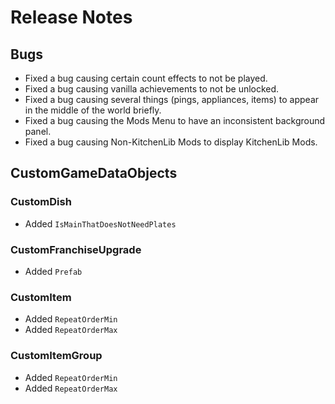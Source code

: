 # Release Notes

## Bugs
- Fixed a bug causing certain count effects to not be played.
- Fixed a bug causing vanilla achievements to not be unlocked.
- Fixed a bug causing several things (pings, appliances, items) to appear in the middle of the world briefly.
- Fixed a bug causing the Mods Menu to have an inconsistent background panel.
- Fixed a bug causing Non-KitchenLib Mods to display KitchenLib Mods.

##  CustomGameDataObjects

### CustomDish
- Added `IsMainThatDoesNotNeedPlates`

### CustomFranchiseUpgrade
- Added `Prefab`

### CustomItem
- Added `RepeatOrderMin`
- Added `RepeatOrderMax`

### CustomItemGroup
- Added `RepeatOrderMin`
- Added `RepeatOrderMax`
